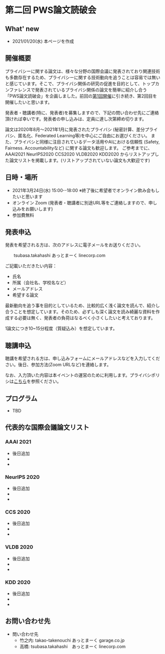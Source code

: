 # 第二回 PWS論文読破会 
## What' new
- 2021/01/20(水) 本ページを作成

## 開催概要

プライバシーに関する論文は、様々な分野の国際会議に発表されており関連技術も多数存在するため、プライバシーに関する技術動向を追うことは容易では無いと感じています。そこで、プライバシ関係の研究の促進を目的として、トップカンファレンスで発表されているプライバシ関係の論文を簡単に紹介し合う「PWS論文読破会」を企画しました。前回の[第1回開催](study20.html)に引き続き、第2回目を開催したいと思います。

発表者・聴講者(特に、発表者)を募集しますので、下記の問い合わせ先にご連絡頂ければ幸いです。発表者の申し込みは、定員に達し次第締め切ります。

論文は2020年8月～2021年1月に発表されたプライバシ (秘密計算、差分プライバシ、匿名化、Federated Learning等)を中心にご自由にお選びください。
また、プライバシと同様に注目されているデータ活用やAIにおける信頼性 (Safety, Fairness. Accountabilityなど) に関する論文も歓迎します。
ご参考までに、AAAI2021 NeurIPS2020 CCS2020 VLDB2020 KDD2020 からリストアップした論文リストを掲載します。(リストアップされていない論文も大歓迎です)


## 日時・場所
- 2021年3月24日(水) 15:00--18:00 ※終了後に希望者でオンライン飲み会もしたいと思います
- オンライン Zoom (発表者・聴講者に別途URL等をご連絡しますので、申し込みをお願いします)
- 参加費無料

## 発表申込
発表を希望される方は、次のアドレスに電子メールをお送りください。

　　tsubasa.takahashi あっとまーく linecorp.com

ご記載いただきたい内容：  

- 氏名 
- 所属（会社名、学校名など） 
- メールアドレス 
- 希望する論文 

最新動向を追う事を目的としているため、比較的広く浅く論文を読んで、紹介し合うことを想定しています。そのため、必ずしも深く論文を読み綺麗な資料を作成する必要は無く、発表者の負荷はなるべく小さくしたいと考えております。

1論文につき10~15分程度（質疑込み）を想定しています。

## 聴講申込 
聴講を希望される方は、申し込みフォームにメールアドレスなどを入力してください。後日、参加方法(Zoom URLなど)を連絡します。


なお、入力頂いた内容は本イベントの運営のために利用します。プライバシポリシは[こちら](http://www.ipsj.or.jp/privacypolicy.html)を参照ください。

## プログラム

- TBD

## 代表的な国際会議論文リスト

### AAAI 2021
- 後日追加
- 
- 

### NeurIPS 2020
- 後日追加
- 
- 

### CCS 2020
- 後日追加
- 
- 

### VLDB 2020
- 後日追加
- 
- 

### KDD 2020
- 後日追加
- 
- 

## お問い合わせ先

- 問い合わせ先
  - 竹之内: takao-takenouchi あっとまーく garage.co.jp
  - 高橋: tsubasa.takahashi　あっとまーく linecorp.com
